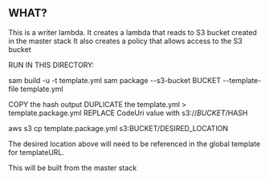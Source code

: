 ## WHAT?

This is a writer lambda.
It creates a lambda that reads to S3 bucket created in the master stack
It also creates a policy that allows access to the S3 bucket

RUN IN THIS DIRECTORY:

sam build -u -t template.yml
sam package --s3-bucket BUCKET --template-file template.yml

COPY the hash output
DUPLICATE the template.yml > template.package.yml
REPLACE CodeUri value with s3://$BUCKET/$HASH

aws s3 cp template.package.yml s3:BUCKET/DESIRED_LOCATION

The desired location above will need to be referenced in the global template for templateURL.

This will be built from the master stack
